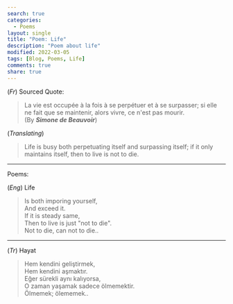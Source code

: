 ```yaml
---
search: true
categories: 
  - Poems
layout: single
title: "Poem: Life"
description: "Poem about life"
modified: 2022-03-05
tags: [Blog, Poems, Life]
comments: true
share: true
--- 
```

(*Fr*) Sourced Quote:  

>La vie est occupée à la fois à se perpétuer et à se surpasser; si elle ne fait que se maintenir, alors vivre, ce n'est pas mourir.  
(By ***Simone de Beauvoir***)

(*Translating*)  

>Life is busy both perpetuating itself and surpassing itself; if it only maintains itself, then to live is not to die.

---
Poems:  

(*Eng*) Life  

>Is both imporing yourself,  
And exceed it.  
If it is steady same,  
Then to live is just "not to die".  
Not to die, can not to die..
---
(*Tr*) Hayat  

>Hem kendini geliştirmek,  
Hem kendini aşmaktır.  
Eğer sürekli aynı kalıyorsa,  
O zaman yaşamak sadece ölmemektir.  
Ölmemek; ölememek..  
